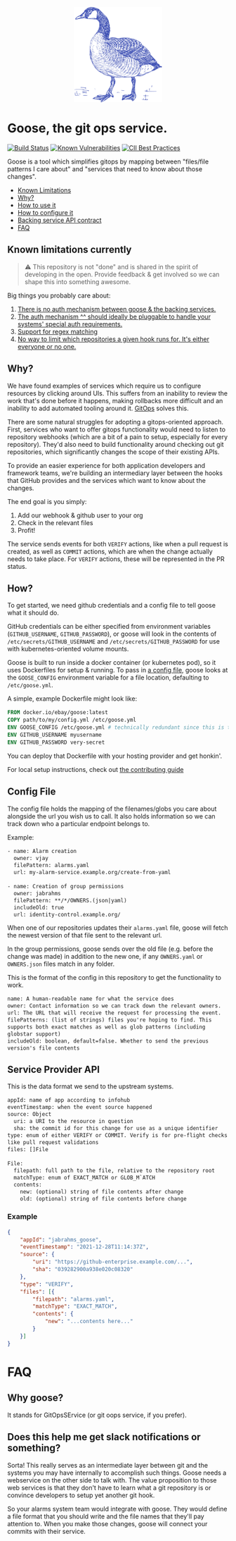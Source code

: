 <p align="center">
  <img src="./goose.png" width="200" />
</p>

# Goose, the git ops service.

[![Build Status](https://app.travis-ci.com/eBay/goose.svg?token=z1Gk7JJrpVngapauqquH&branch=main)](https://app.travis-ci.com/eBay/goose)
[![Known Vulnerabilities](https://snyk.io/test/github/ebay/goose/badge.svg)](https://snyk.io/test/github/ebay/goose/)
[![CII Best Practices](https://bestpractices.coreinfrastructure.org/projects/5970/badge)](https://bestpractices.coreinfrastructure.org/projects/5970)

Goose is a tool which simplifies gitops by mapping between "files/file patterns
I care about" and "services that need to know about those changes".

- [Known Limitations](#known-limitations-currently)
- [Why?](#why)
- [How to use it](#how)
- [How to configure it](#config-file)
- [Backing service API contract](#service-provider-api)
- [FAQ](#faq)

## Known limitations currently

> ⚠ This repository is not "done" and is shared in the spirit of developing in
> the open. Provide feedback & get involved so we can shape this into something
> awesome.

Big things you probably care about:

1. [There is no auth mechanism between goose & the backing services.](https://github.com/eBay/goose/issues/1)
2. [The auth mechanism ^^ should ideally be pluggable to handle your systems' special auth requirements.](https://github.com/eBay/goose/issues/2)
3. [Support for regex matching](https://github.com/eBay/goose/issues/3)
4. [No way to limit which repositories a given hook runs for. It's either everyone or no one.](https://github.com/eBay/goose/issues/4)


## Why?
We have found examples of services which require us to configure resources by
clicking around UIs. This suffers from an inability to review the work that's
done before it happens, making rollbacks more difficult and an inability to add
automated tooling around it. [GitOps](https://about.gitlab.com/topics/gitops/)
solves this.

There are some natural struggles for adopting a gitops-oriented approach. First,
services who want to offer gitops functionality would need to listen to
repository webhooks (which are a bit of a pain to setup, especially for every
repository). They'd also need to build functionality around checking out git
repositories, which significantly changes the scope of their existing APIs.

To provide an easier experience for both application developers and framework
teams, we're building an intermediary layer between the hooks that GitHub
provides and the services which want to know about the changes.

The end goal is you simply:
1. Add our webhook & github user to your org
2. Check in the relevant files
3. Profit!

The service sends events for both `VERIFY` actions, like when a pull request is
created, as well as `COMMIT` actions, which are when the change actually needs
to take place. For `VERIFY` actions, these will be represented in the PR status.

## How?

To get started, we need github credentials and a config file to tell goose what
it should do.

GitHub credentials can be either specified from environment variables
(`GITHUB_USERNAME`, `GITHUB_PASSWORD`), or goose will look in the contents of
`/etc/secrets/GITHUB_USERNAME` and `/etc/secrets/GITHUB_PASSWORD` for use with
kubernetes-oriented volume mounts.

Goose is built to run inside a docker container (or kubernetes pod), so it uses
Dockerfiles for setup & running. To pass in [a config file](#config-file), goose
looks at the `GOOSE_CONFIG` environment variable for a file location, defaulting
to `/etc/goose.yml`.

A simple, example Dockerfile might look like:

```dockerfile
FROM docker.io/ebay/goose:latest
COPY path/to/my/config.yml /etc/goose.yml
ENV GOOSE_CONFIG /etc/goose.yml # technically redundant since this is the default.
ENV GITHUB_USERNAME myusername
ENV GITHUB_PASSWORD very-secret
```


You can deploy that Dockerfile with your hosting provider and get honkin'.


For local setup instructions, check out [the contributing guide](./contributing.md)

## Config File

The config file holds the mapping of the filenames/globs you care about
alongside the url you wish us to call. It also holds information so we can track
down who a particular endpoint belongs to.

Example:

```
- name: Alarm creation
  owner: vjay
  filePattern: alarms.yaml
  url: my-alarm-service.example.org/create-from-yaml

- name: Creation of group permissions
  owner: jabrahms
  filePattern: **/*/OWNERS.(json|yaml)
  includeOld: true
  url: identity-control.example.org/
```

When one of our repositories updates their `alarms.yaml` file, goose will fetch
the newest version of that file sent to the relevant url.

In the group permissions, goose sends over the old file (e.g. before the change
was made) in addition to the new one, if any `OWNERS.yaml` or `OWNERS.json`
files match in any folder.

This is the format of the config in this repository to get the functionality to
work.

```
name: A human-readable name for what the service does
owner: Contact information so we can track down the relevant owners.
url: The URL that will receive the request for processing the event.
filePatterns: (list of strings) files you're hoping to find. This supports both exact matches as well as glob patterns (including globstar support)
includeOld: boolean, default=false. Whether to send the previous version's file contents
```

## Service Provider API

This is the data format we send to the upstream systems.

```
appId: name of app according to infohub
eventTimestamp: when the event source happened
source: Object
  uri: a URI to the resource in question
  sha: the commit id for this change for use as a unique identifier
type: enum of either VERIFY or COMMIT. Verify is for pre-flight checks like pull request validations
files: []File

File:
  filepath: full path to the file, relative to the repository root
  matchType: enum of EXACT_MATCH or GLOB_M`ATCH
  contents:
    new: (optional) string of file contents after change
    old: (optional) string of file contents before change
```

### Example
```json
{
    "appId": "jabrahms_goose",
    "eventTimestamp": "2021-12-28T11:14:37Z",
    "source": {
        "uri": "https://github-enterprise.example.com/...",
        "sha": "039282900a938e020c08320"
    },
    "type": "VERIFY",
    "files": [{
        "filepath": "alarms.yaml",
        "matchType": "EXACT_MATCH",
        "contents": {
            "new": "...contents here..."
        }
    }]
}
```

# FAQ

## Why goose?

It stands for GitOpsSErvice (or git oops service, if you prefer).

## Does this help me get slack notifications or something?

Sorta! This really serves as an intermediate layer between git and the systems
you may have internally to accomplish such things. Goose needs a webservice on
the other side to talk with. The value proposition to those web services is that
they don't have to learn what a git repository is or convince developers to
setup yet another git hook.

So your alarms system team would integrate with goose. They would define a file
format that you should write and the file names that they'll pay attention
to. When you make those changes, goose will connect your commits with their
service.
